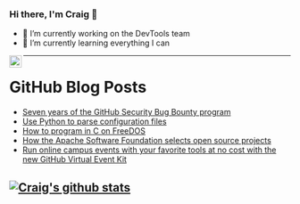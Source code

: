 ### Hi there, I'm Craig 👋

<!--
**CraigTeelFugro/CraigTeelFugro** is a ✨ _special_ ✨ repository because its `README.md` (this file) appears on your GitHub profile.

Here are some ideas to get you started:
-->

- 🔭 I’m currently working on the DevTools team
- 🌱 I’m currently learning everything I can

[<img align="left" alt="Craig Teel | LinkedIn" width="22px" src="https://cdn.jsdelivr.net/npm/simple-icons@v3/icons/linkedin.svg" />][linkedin]

---

# GitHub Blog Posts

<!-- BLOG-POST-LIST:START -->
- [Seven years of the GitHub Security Bug Bounty program](https://github.blog/2021-06-25-seven-years-github-security-bug-bounty-program/)
- [Use Python to parse configuration files](https://opensource.com/article/21/6/parse-configuration-files-python)
- [How to program in C on FreeDOS](https://opensource.com/article/21/6/program-c-freedos)
- [How the Apache Software Foundation selects open source projects](https://opensource.com/article/21/6/apache-software-foundation)
- [Run online campus events with your favorite tools at no cost with the new GitHub Virtual Event Kit](https://github.blog/2021-06-24-run-online-campus-events-github-virtual-event-kit/)
<!-- BLOG-POST-LIST:END -->

## [![Craig's github stats](https://github-readme-stats.vercel.app/api?username=craigteelfugro)](https://github.com/anuraghazra/github-readme-stats)


[linkedin]: https://linkedin.com/in/craig-teel-b8786771
